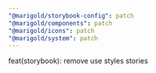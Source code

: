 ```yaml
---
"@marigold/storybook-config": patch
"@marigold/components": patch
"@marigold/icons": patch
"@marigold/system": patch
---
```


feat(storybook): remove use styles stories
